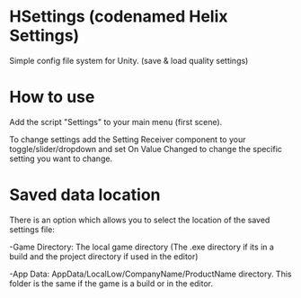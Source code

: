 # HSettings (codenamed Helix Settings)
 Simple config file system for Unity. (save & load quality settings)
 
# How to use
  Add the script "Settings" to your main menu (first scene).
  
  To change settings add the Setting Receiver component to your toggle/slider/dropdown and set On Value Changed to change the specific setting you want to change.
  
# Saved data location
  There is an option which allows you to select the location of the saved settings file:

  -Game Directory: The local game directory (The .exe directory if its in a build and the project directory if used in the editor)

  -App Data: AppData/LocalLow/CompanyName/ProductName directory. This folder is the same if the game is a build or in the editor.
  
  
